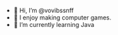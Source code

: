 - 👋 Hi, I’m @vovibssnff
- 👀 I enjoy making computer games.
- 🌱 I’m currently learning Java
<!---
vovibssnff/vovibssnff is a ✨ special ✨ repository because its `README.md` (this file) appears on your GitHub profile.
You can click the Preview link to take a look at your changes.
--->
